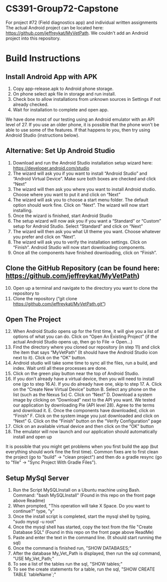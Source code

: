 # CS391-Group72-Capstone
For project #72 (Field diagnostics app) and individual written assignments
The actual Android project can be located here: https://github.com/jeffreykat/MyVetPath. We couldn't add an Android project into this repository.


# Build Instructions
## Install Android App with APK
1. Copy app-release.apk to Android phone storage. 
2. On phone select apk file in storage and run install. 
3. Check box to allow installations from unknown sources in Settings if not already checked. 
4. Wait for installation to complete and open app. 

We have done most of our testing using an Android emulator with an API level of 27. If you use an older phone, it is possible that the phone won't be able to use some of the features. If that happens to you, then try using Android Studio (instructions below).

## Alternative: Set Up Android Studio
1. Download and run the Android Studio installation setup wizard here: https://developer.android.com/studio
2. The wizard will ask you if you want to install “Android Studio” and “Android Virtual Device”. Make sure both boxes are checked and click    “Next”
3. The wizard will then ask you where you want to install Android studio. Choose where you want to put it and click on “Next”
4. The wizard will ask you to choose a start menu folder. The default option should work fine. Click on “Next”. The wizard will now start      installing.
5. Once the wizard is finished, start Android Studio
6. The setup wizard will now ask you if you want a “Standard” or “Custom” setup for Android Studio. Select “Standard” and click on “Next”
7. The wizard will then ask you what UI theme you want. Choose whatever you prefer and click on “Next”.
8. The wizard will ask you to verify the installation settings. Click on “Finish”. Android Studio will now start downloading components.
9. Once all the components have finished downloading, click on “Finish”.

## Clone the GitHub Repository (can be found here: https://github.com/jeffreykat/MyVetPath)
10. Open up a terminal and navigate to the directory you want to clone the repository to
11. Clone the repository (“git clone https://github.com/jeffreykat/MyVetPath.git”)

## Open The Project
12. When Android Studio opens up for the first time, it will give you a list of options of what you can do. Click on “Open An Existing         Project” (if the actual Android Studio opens up, then go to File -> Open...)
13. Find the directory where you cloned our repository (in step 11) and click the item that says “MyVetPath” (It should have the Android     Studio icon next to it). Click on the “OK” button.
14. Android studio will take some time to sync all the files, run a build, and index. Wait until all these processes are done.
15. Click on the green play button near the top of Android Studio.
16. If you don’t already have a virtual device, then you will need to install one (go to step 16.A). If you do already have one, skip to step 17.
  A. Click on the “Create New Virtual Device” button
  B. Select any phone on the list (such as the Nexus 5x)
  C. Click on “Next”
  D. Download a system image by clicking on “Download” next to the API you want. We tested our application by downloading Pie (API level        28). Agree to the terms and download it.
  E. Once the components have downloaded, click on “Finish”
  F. Click on the system image you just downloaded and click on “Next”
  G. Click on the “Finish” button on the “Verify Configuration” page
17. Click on an available virtual device and then click on the “OK” button
18. The emulator will now launch and our application should automatically install and open up

It is possible that you might get problems when you first build the app (but everything should work fine the first time). Common fixes are to first clean the project (go to "build" -> "clean project") and then do a gradle resync (go to "file" -> "Sync Project With Gradle Files").

## Setup MySql Server
1. Run the Script MySQLInstall on a Ubuntu machine using Bash. Command: "bash MySQLInstall" (Found in this repo on the front page above Readme)
2. When prompted, "This operation will take X Space. Do you want to continue?" type, "y"
3. Once the install script is completed, start the mysql shell by typing, "sudo mysql -u root"
4. Once the mysql shell has started, copy the text from the file "Create Database SQL" (Found in this repo on the front page above ReadMe)
5. Paste and enter the text in the command line. (It should start running the sql)
6. Once the command is finished run, "SHOW DATABASES;"
7. After the database My_Vet_Path is displayed, then run the sql command, "USE My_Vet_Path;"
8. To see a list of the tables run the sql, "SHOW tables;"
9. To see the create statements for a table, run the sql, "SHOW CREATE TABLE \`tableName\`;" 


